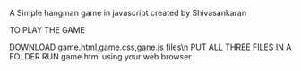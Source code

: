  A Simple hangman game in javascript created by Shivasankaran



 TO PLAY THE GAME




 DOWNLOAD game.html,game.css,gane.js files\n
 PUT ALL THREE FILES IN A FOLDER 
 RUN game.html using your web browser
